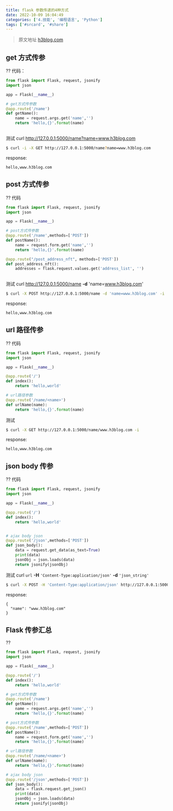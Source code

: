 ```yaml
---
title: flask 参数传递的4种方式  
date: 2022-10-09 16:04:49  
categories: ['4.技能', '编程语言', 'Python']  
tags: ['#srcard', '#share']  
---
```

  

> 原文地址 [h3blog.com](http://h3blog.com/article/flask-params/)

##  get 方式传参
??
代码：
```python
from flask import Flask, request, jsonify
import json

app = Flask(__name__)

# get方式传参数
@app.route('/name')
def getName():
    name = request.args.get('name','')
    return 'hello,{}'.format(name)
    
```
测试
curl http://127.0.0.1:5000/name?name=www.h3blog.com
```sh
$ curl -i -X GET http://127.0.0.1:5000/name?name=www.h3blog.com
```
  
response:
```
hello,www.h3blog.com
```
<!--SR:!2022-11-24,51,250-->

##  post 方式传参
??
代码
```python
from flask import Flask, request, jsonify
import json

app = Flask(__name__)

# post方式传参数
@app.route('/name',methods=['POST'])
def postName():
    name = request.form.get('name','')
    return 'hello,{}'.format(name)

@app.route("/post_address_nft", methods=['POST'])  
def post_address_nft():  
	addresses = flask.request.values.get('address_list', '')
	
```
测试
curl http://127.0.0.1:5000/name **-d** 'name=www.h3blog.com'
```sh
$ curl -X POST http://127.0.0.1:5000/name -d 'name=www.h3blog.com' -i
```
  
response:
```
hello,www.h3blog.com
```
<!--SR:!2022-11-28,54,250-->

##  url 路径传参
??
代码
```python
from flask import Flask, request, jsonify
import json

app = Flask(__name__)

@app.route('/')
def index():
    return 'hello,world'

# url路径参数
@app.route('/name/<name>')
def urlName(name):
    return 'hello,{}'.format(name)
```
测试
```sh
$ curl -X GET http://127.0.0.1:5000/name/www.h3blog.com -i
```
  
response:
```
hello,www.h3blog.com
```
<!--SR:!2022-11-14,42,250-->

##  json body 传参
??
代码
```python
from flask import Flask, request, jsonify
import json

app = Flask(__name__)

@app.route('/')
def index():
    return 'hello,world'


# ajax body json
@app.route('/json',methods=['POST'])
def json_body():
    data = request.get_data(as_text=True)
    print(data)
    jsonObj = json.loads(data)
    return jsonify(jsonObj)
```
测试
curl `url` **-H** `'Content-Type:application/json'` **-d** `'json_string'`
```sh
$ curl -X POST -H 'Content-Type:application/json' http://127.0.0.1:5000/json -d '{"name":"www.h3blog.com"}' -i
```
  
response:
```
{
  "name": "www.h3blog.com"
}
```
<!--SR:!2022-11-28,54,250-->

## Flask 传参汇总
??
```python
from flask import Flask, request, jsonify
import json

app = Flask(__name__)

@app.route('/')
def index():
    return 'hello,world'

# get方式传参数
@app.route('/name')
def getName():
    name = request.args.get('name','')
    return 'hello,{}'.format(name)

# post方式传参数
@app.route('/name',methods=['POST'])
def postName():
    name = request.form.get('name','')
    return 'hello,{}'.format(name)

# url路径参数
@app.route('/name/<name>')
def urlName(name):
    return 'hello,{}'.format(name)

# ajax body json
@app.route('/json',methods=['POST'])
def json_body():
    data = flask.request.get_json()
    print(data)
    jsonObj = json.loads(data)
    return jsonify(jsonObj)
```
<!--SR:!2022-11-28,54,250-->
